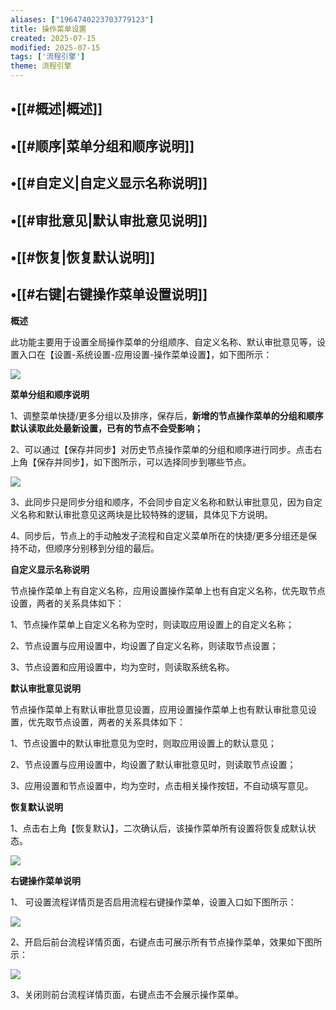 ```yaml
---
aliases: ["1964740223703779123"]
title: 操作菜单设置
created: 2025-07-15
modified: 2025-07-15
tags: ['流程引擎']
theme: 流程引擎
---
```


## •[[#概述|概述]]

## •[[#顺序|菜单分组和顺序说明]]

## •[[#自定义|自定义显示名称说明]]

## •[[#审批意见|默认审批意见说明]]

## •[[#恢复|恢复默认说明]]

## •[[#右键|右键操作菜单设置说明]]

**概述**

此功能主要用于设置全局操作菜单的分组顺序、自定义名称、默认审批意见等，设置入口在【设置-系统设置-应用设置-操作菜单设置】，如下图所示：

![](31a3ba1140df869943cd6bd4ce609440.jpg)

**菜单分组和顺序说明**

1、调整菜单快捷/更多分组以及排序，保存后，**新增的节点操作菜单的分组和顺序默认读取此处最新设置，已有的节点不会受影响；**

2、可以通过【保存并同步】对历史节点操作菜单的分组和顺序进行同步。点击右上角【保存并同步】，如下图所示，可以选择同步到哪些节点。

![](b2f0c4d5618c9420c97b92b73d3fe486.jpg)

3、此同步只是同步分组和顺序，不会同步自定义名称和默认审批意见，因为自定义名称和默认审批意见这两块是比较特殊的逻辑，具体见下方说明。

4、同步后，节点上的手动触发子流程和自定义菜单所在的快捷/更多分组还是保持不动，但顺序分别移到分组的最后。

**自定义显示名称说明**

节点操作菜单上有自定义名称，应用设置操作菜单上也有自定义名称，优先取节点设置，两者的关系具体如下：

1、节点操作菜单上自定义名称为空时，则读取应用设置上的自定义名称；

2、节点设置与应用设置中，均设置了自定义名称，则读取节点设置；

3、节点设置和应用设置中，均为空时，则读取系统名称。

**默认审批意见说明**

节点操作菜单上有默认审批意见设置，应用设置操作菜单上也有默认审批意见设置，优先取节点设置，两者的关系具体如下：

1、节点设置中的默认审批意见为空时，则取应用设置上的默认意见；

2、节点设置与应用设置中，均设置了默认审批意见时，则读取节点设置；

3、应用设置和节点设置中，均为空时，点击相关操作按钮，不自动填写意见。

**恢复默认说明**

1、点击右上角【恢复默认】，二次确认后，该操作菜单所有设置将恢复成默认状态。

**![](35e5e536ba935cf55cf1a1fdd7c2616d.jpg)**

**右键操作菜单说明**

1、 可设置流程详情页是否启用流程右键操作菜单，设置入口如下图所示：

![](05e3257954db61a63ef6654a1e5a526c.jpg)

2、开启后前台流程详情页面，右键点击可展示所有节点操作菜单，效果如下图所示：

![](d88bc7598083aff3eaeb8df29facf74a.jpg)

3、关闭则前台流程详情页面，右键点击不会展示操作菜单。
